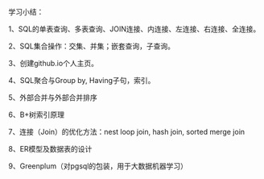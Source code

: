 学习小结：

1、SQL的单表查询、多表查询、JOIN连接、内连接、左连接、右连接、全连接。

2、SQL集合操作：交集、并集；嵌套查询，子查询。

3、创建github.io个人主页。

4、SQL聚合与Group by, Having子句，索引。

5、外部合并与外部合并排序

6、B+树索引原理

7、连接（Join）的优化方法：nest loop join, hash join,  sorted merge join

8、ER模型及数据表的设计

9、Greenplum（对pgsql的包装，用于大数据机器学习）
